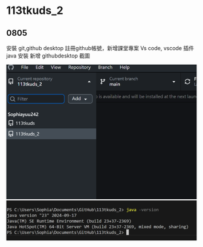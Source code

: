  # 113tkuds_2
## 0805
安裝 git,github desktop
註冊github帳號，新增課堂專案
Vs code, vscode 插件
java 安裝
新增 githubdesktop 截圖

![alt text](image.png)
![alt text](image-1.png)

